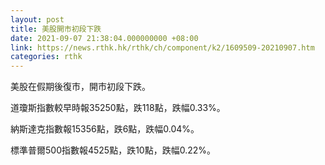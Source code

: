 ```yaml
---
layout: post
title: 美股開市初段下跌
date: 2021-09-07 21:38:04.000000000 +08:00
link: https://news.rthk.hk/rthk/ch/component/k2/1609509-20210907.htm
categories: rthk
---
```


美股在假期後復市，開市初段下跌。

道瓊斯指數較早時報35250點，跌118點，跌幅0.33%。

納斯達克指數報15356點，跌6點，跌幅0.04%。

標準普爾500指數報4525點，跌10點，跌幅0.22%。
